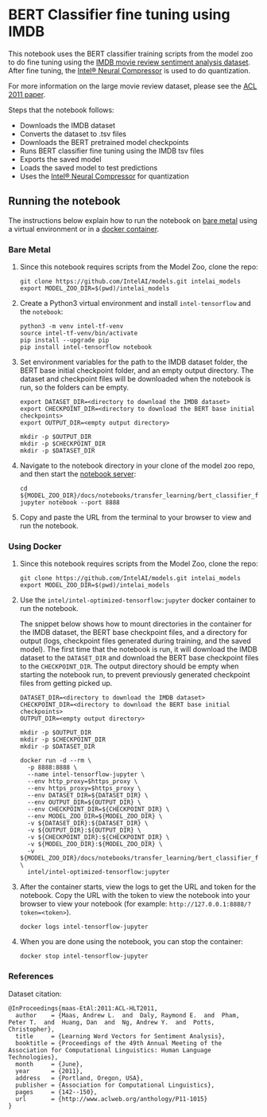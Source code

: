 # BERT Classifier fine tuning using IMDB

This notebook uses the BERT classifier training scripts from the model zoo to
do fine tuning using the [IMDB movie review sentiment analysis dataset](https://ai.stanford.edu/~amaas/data/sentiment/).
After fine tuning, the [Intel® Neural Compressor](https://github.com/intel/neural-compressor)
is used to do quantization.

For more information on the large movie review dataset, please see the
[ACL 2011 paper](https://aclanthology.org/P11-1015/).

Steps that the notebook follows:
* Downloads the IMDB dataset
* Converts the dataset to .tsv files
* Downloads the BERT pretrained model checkpoints
* Runs BERT classifier fine tuning using the IMDB tsv files
* Exports the saved model
* Loads the saved model to test predictions
* Uses the [Intel® Neural Compressor](https://github.com/intel/neural-compressor) for quantization

## Running the notebook

The instructions below explain how to run the notebook on [bare metal](#bare-metal) using a
virtual environment or in a [docker container](#using-docker).

### Bare Metal

1. Since this notebook requires scripts from the Model Zoo, clone the repo:
   ```
   git clone https://github.com/IntelAI/models.git intelai_models
   export MODEL_ZOO_DIR=$(pwd)/intelai_models
   ```
2. Create a Python3 virtual environment and install `intel-tensorflow` and
   the `notebook`:
   ```
   python3 -m venv intel-tf-venv
   source intel-tf-venv/bin/activate
   pip install --upgrade pip
   pip install intel-tensorflow notebook
   ```
3. Set environment variables for the path to the IMDB dataset folder, the BERT base
   initial checkpoint folder, and an empty output directory. The dataset and checkpoint
   files will be downloaded when the notebook is run, so the folders can be empty.
   ```
   export DATASET_DIR=<directory to download the IMDB dataset>
   export CHECKPOINT_DIR=<directory to download the BERT base initial checkpoints>
   export OUTPUT_DIR=<empty output directory>

   mkdir -p $OUTPUT_DIR
   mkdir -p $CHECKPOINT_DIR
   mkdir -p $DATASET_DIR
   ```
4. Navigate to the notebook directory in your clone of the model zoo repo, and then
   start the [notebook server](https://jupyter.readthedocs.io/en/latest/running.html#starting-the-notebook-server):
   ```
   cd ${MODEL_ZOO_DIR}/docs/notebooks/transfer_learning/bert_classifier_fine_tuning
   jupyter notebook --port 8888
   ```
5. Copy and paste the URL from the terminal to your browser to view and run
   the notebook.

### Using Docker

1. Since this notebook requires scripts from the Model Zoo, clone the repo:
   ```
   git clone https://github.com/IntelAI/models.git intelai_models
   export MODEL_ZOO_DIR=$(pwd)/intelai_models
   ```
2. Use the `intel/intel-optimized-tensorflow:jupyter` docker container to
   run the notebook.

   The snippet below shows how to mount directories in the container for the IMDB
   dataset, the BERT base checkpoint files, and a directory for output (logs, checkpoint
   files generated during training, and the saved model). The first time that the
   notebook is run, it will download the IMDB dataset to the `DATASET_DIR` and
   download the BERT base checkpoint files to the `CHECKPOINT_DIR`. The output
   directory should be empty when starting the notebook run, to prevent previously
   generated checkpoint files from getting picked up.
   ```
   DATASET_DIR=<directory to download the IMDB dataset>
   CHECKPOINT_DIR=<directory to download the BERT base initial checkpoints>
   OUTPUT_DIR=<empty output directory>

   mkdir -p $OUTPUT_DIR
   mkdir -p $CHECKPOINT_DIR
   mkdir -p $DATASET_DIR

   docker run -d --rm \
     -p 8888:8888 \
     --name intel-tensorflow-jupyter \
     --env http_proxy=$https_proxy \
     --env https_proxy=$https_proxy \
     --env DATASET_DIR=${DATASET_DIR} \
     --env OUTPUT_DIR=${OUTPUT_DIR} \
     --env CHECKPOINT_DIR=${CHECKPOINT_DIR} \
     --env MODEL_ZOO_DIR=${MODEL_ZOO_DIR} \
     -v ${DATASET_DIR}:${DATASET_DIR} \
     -v ${OUTPUT_DIR}:${OUTPUT_DIR} \
     -v ${CHECKPOINT_DIR}:${CHECKPOINT_DIR} \
     -v ${MODEL_ZOO_DIR}:${MODEL_ZOO_DIR} \
     -v ${MODEL_ZOO_DIR}/docs/notebooks/transfer_learning/bert_classifier_fine_tuning:/tf \
     intel/intel-optimized-tensorflow:jupyter
   ```
3. After the container starts, view the logs to get the URL and token for
   the notebook. Copy the URL with the token to view the notebook into your
   browser to view your notebook (for example:
   `http://127.0.0.1:8888/?token=<token>`).
   ```
   docker logs intel-tensorflow-jupyter
   ```
4. When you are done using the notebook, you can stop the container:
   ```
   docker stop intel-tensorflow-jupyter
   ```

### References

Dataset citation:
```
@InProceedings{maas-EtAl:2011:ACL-HLT2011,
  author    = {Maas, Andrew L.  and  Daly, Raymond E.  and  Pham, Peter T.  and  Huang, Dan  and  Ng, Andrew Y.  and  Potts, Christopher},
  title     = {Learning Word Vectors for Sentiment Analysis},
  booktitle = {Proceedings of the 49th Annual Meeting of the Association for Computational Linguistics: Human Language Technologies},
  month     = {June},
  year      = {2011},
  address   = {Portland, Oregon, USA},
  publisher = {Association for Computational Linguistics},
  pages     = {142--150},
  url       = {http://www.aclweb.org/anthology/P11-1015}
}
```